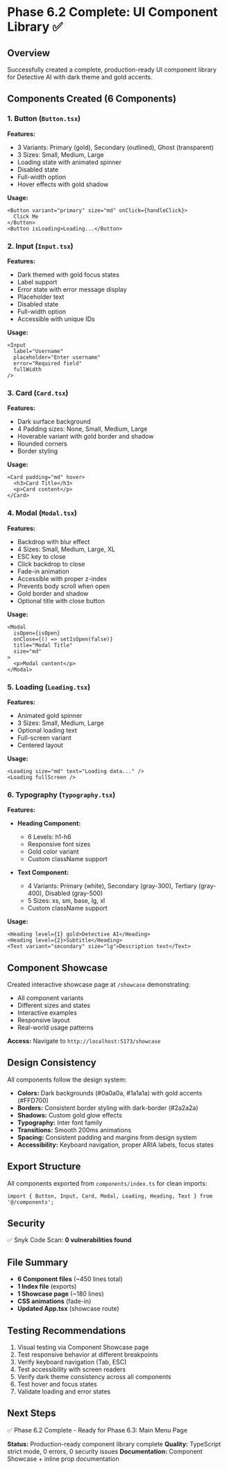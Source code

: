 # Phase 6.2 Complete: UI Component Library ✅

## Overview
Successfully created a complete, production-ready UI component library for Detective AI with dark theme and gold accents.

## Components Created (6 Components)

### 1. Button (`Button.tsx`)
**Features:**
- 3 Variants: Primary (gold), Secondary (outlined), Ghost (transparent)
- 3 Sizes: Small, Medium, Large
- Loading state with animated spinner
- Disabled state
- Full-width option
- Hover effects with gold shadow

**Usage:**
```tsx
<Button variant="primary" size="md" onClick={handleClick}>
  Click Me
</Button>
<Button isLoading>Loading...</Button>
```

### 2. Input (`Input.tsx`)
**Features:**
- Dark themed with gold focus states
- Label support
- Error state with error message display
- Placeholder text
- Disabled state
- Full-width option
- Accessible with unique IDs

**Usage:**
```tsx
<Input 
  label="Username" 
  placeholder="Enter username"
  error="Required field"
  fullWidth
/>
```

### 3. Card (`Card.tsx`)
**Features:**
- Dark surface background
- 4 Padding sizes: None, Small, Medium, Large
- Hoverable variant with gold border and shadow
- Rounded corners
- Border styling

**Usage:**
```tsx
<Card padding="md" hover>
  <h3>Card Title</h3>
  <p>Card content</p>
</Card>
```

### 4. Modal (`Modal.tsx`)
**Features:**
- Backdrop with blur effect
- 4 Sizes: Small, Medium, Large, XL
- ESC key to close
- Click backdrop to close
- Fade-in animation
- Accessible with proper z-index
- Prevents body scroll when open
- Gold border and shadow
- Optional title with close button

**Usage:**
```tsx
<Modal 
  isOpen={isOpen} 
  onClose={() => setIsOpen(false)}
  title="Modal Title"
  size="md"
>
  <p>Modal content</p>
</Modal>
```

### 5. Loading (`Loading.tsx`)
**Features:**
- Animated gold spinner
- 3 Sizes: Small, Medium, Large
- Optional loading text
- Full-screen variant
- Centered layout

**Usage:**
```tsx
<Loading size="md" text="Loading data..." />
<Loading fullScreen />
```

### 6. Typography (`Typography.tsx`)
**Features:**
- **Heading Component:**
  - 6 Levels: h1-h6
  - Responsive font sizes
  - Gold color variant
  - Custom className support

- **Text Component:**
  - 4 Variants: Primary (white), Secondary (gray-300), Tertiary (gray-400), Disabled (gray-500)
  - 5 Sizes: xs, sm, base, lg, xl
  - Custom className support

**Usage:**
```tsx
<Heading level={1} gold>Detective AI</Heading>
<Heading level={2}>Subtitle</Heading>
<Text variant="secondary" size="lg">Description text</Text>
```

## Component Showcase
Created interactive showcase page at `/showcase` demonstrating:
- All component variants
- Different sizes and states
- Interactive examples
- Responsive layout
- Real-world usage patterns

**Access:** Navigate to `http://localhost:5173/showcase`

## Design Consistency
All components follow the design system:
- **Colors:** Dark backgrounds (#0a0a0a, #1a1a1a) with gold accents (#FFD700)
- **Borders:** Consistent border styling with dark-border (#2a2a2a)
- **Shadows:** Custom gold glow effects
- **Typography:** Inter font family
- **Transitions:** Smooth 200ms animations
- **Spacing:** Consistent padding and margins from design system
- **Accessibility:** Keyboard navigation, proper ARIA labels, focus states

## Export Structure
All components exported from `components/index.ts` for clean imports:
```tsx
import { Button, Input, Card, Modal, Loading, Heading, Text } from '@/components';
```

## Security
✅ Snyk Code Scan: **0 vulnerabilities found**

## File Summary
- **6 Component files** (~450 lines total)
- **1 Index file** (exports)
- **1 Showcase page** (~180 lines)
- **CSS animations** (fade-in)
- **Updated App.tsx** (showcase route)

## Testing Recommendations
1. Visual testing via Component Showcase page
2. Test responsive behavior at different breakpoints
3. Verify keyboard navigation (Tab, ESC)
4. Test accessibility with screen readers
5. Verify dark theme consistency across all components
6. Test hover and focus states
7. Validate loading and error states

## Next Steps
✅ Phase 6.2 Complete - Ready for Phase 6.3: Main Menu Page

**Status:** Production-ready component library complete
**Quality:** TypeScript strict mode, 0 errors, 0 security issues
**Documentation:** Component Showcase + inline prop documentation
